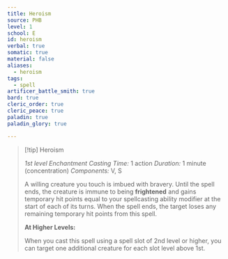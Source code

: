 ```yaml
---
title: Heroism
source: PHB
level: 1
school: E
id: heroism
verbal: true
somatic: true
material: false
aliases:
  - heroism
tags:
  - spell
artificer_battle_smith: true
bard: true
cleric_order: true
cleric_peace: true
paladin: true
paladin_glory: true

---
```

>[!tip] Heroism
>
> *1st level Enchantment*
> *Casting Time:* 1 action
> *Duration:* 1 minute (concentration)
> *Components:* V, S
>
>A willing creature you touch is imbued with bravery. Until the spell ends, the creature is immune to being **frightened** and gains temporary hit points equal to your spellcasting ability modifier at the start of each of its turns. When the spell ends, the target loses any remaining temporary hit points from this spell.
>
>**At Higher Levels:**
>
>When you cast this spell using a spell slot of 2nd level or higher, you can target one additional creature for each slot level above 1st.
>

